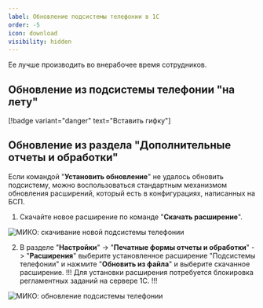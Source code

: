 ```yaml
---
label: Обновление подсистемы телефонии в 1С
order: -5
icon: download
visibility: hidden
---
```

Ее лучше производить во внерабочее время сотрудников.

## Обновление из подсистемы телефонии "на лету"

[!badge variant="danger" text="Вставить гифку"] 

## Обновление из раздела "Дополнительные отчеты и обработки"
Если командой "**Установить обновление**" не удалось обновить подсистему, можно воспользоваться стандартным механизмом обновления расширений, который есть в конфигурациях, написанных на БСП. <br>
1. Скачайте новое расширение по команде "**Скачать расширение**".

<img class="miko-shadow img-zoomable"  
    src="/assets/root-guides/obnovlenie/obn_1c_skach.gif"
    data-original="/assets/root-guides/obnovlenie/obn_1c_skach.gif"
    srcset="/assets/root-guides/obnovlenie/obn_1c_skach_prev.gif 1x, /assets/root-guides/obnovlenie/obn_1c_skach.gif 2x" 
    alt="МИКО: скачивание новой подсистемы телефонии"
/> 

2. В разделе "**Настройки**" -> "**Печатные формы отчеты и обработки**" -> "**Расширения**" выберите установленное расширение "Подсистемы телефонии" и нажмите "**Обновить из файла**" и выберите скачанное расширение.
!!!
Для установки расширения потребуется блокировка регламентных заданий на сервере 1С.
!!!

<img class="miko-shadow img-zoomable"  
    src="/assets/root-guides/obnovlenie/obn_1c_ust.gif"
    data-original="/assets/root-guides/obnovlenie/obn_1c_ust.gif"
    srcset="/assets/root-guides/obnovlenie/obn_1c_ust_prev.gif 1x, /assets/root-guides/obnovlenie/obn_1c_ust.gif 2x" 
    alt="МИКО: обновление подсистемы телефонии"
/> 